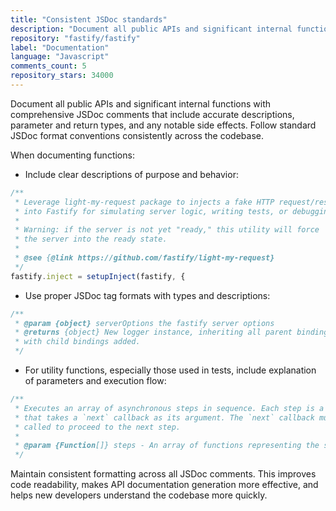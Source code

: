 ```yaml
---
title: "Consistent JSDoc standards"
description: "Document all public APIs and significant internal functions with comprehensive JSDoc comments that include accurate descriptions, parameter and return types, and any notable side effects. Follow standard JSDoc format conventions consistently across the codebase."
repository: "fastify/fastify"
label: "Documentation"
language: "Javascript"
comments_count: 5
repository_stars: 34000
---
```


Document all public APIs and significant internal functions with comprehensive JSDoc comments that include accurate descriptions, parameter and return types, and any notable side effects. Follow standard JSDoc format conventions consistently across the codebase.

When documenting functions:

- Include clear descriptions of purpose and behavior:
```js
/**
 * Leverage light-my-request package to injects a fake HTTP request/response
 * into Fastify for simulating server logic, writing tests, or debugging.
 *
 * Warning: if the server is not yet "ready," this utility will force
 * the server into the ready state.
 *
 * @see {@link https://github.com/fastify/light-my-request}
 */
fastify.inject = setupInject(fastify, {
```

- Use proper JSDoc tag formats with types and descriptions:
```js
/**
 * @param {object} serverOptions the fastify server options
 * @returns {object} New logger instance, inheriting all parent bindings,
 * with child bindings added.
 */
```

- For utility functions, especially those used in tests, include explanation of parameters and execution flow:
```js
/**
 * Executes an array of asynchronous steps in sequence. Each step is a function
 * that takes a `next` callback as its argument. The `next` callback must be
 * called to proceed to the next step.
 *
 * @param {Function[]} steps - An array of functions representing the steps to execute.
 */
```

Maintain consistent formatting across all JSDoc comments. This improves code readability, makes API documentation generation more effective, and helps new developers understand the codebase more quickly.